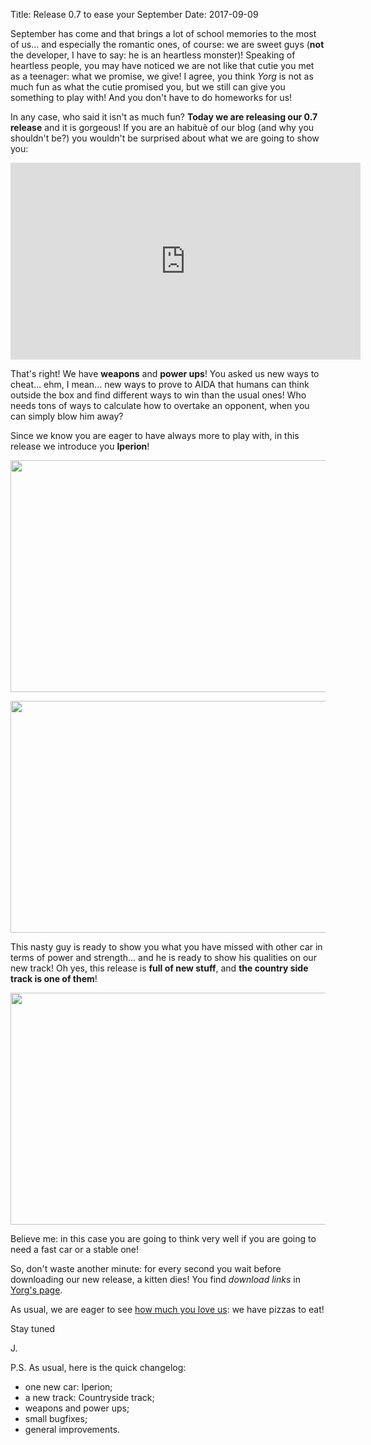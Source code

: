 Title: Release 0.7 to ease your September
Date: 2017-09-09

September has come and that brings a lot of school memories to the most of us... and especially the romantic ones, of course: we are sweet guys (**not** the developer, I have to say: he is an heartless monster)! Speaking of heartless people, you may have noticed we are not like that cutie you met as a teenager: what we promise, we give!
I agree, you think *Yorg* is not as much fun as what the cutie promised you, but we still can give you something to play with! And you don't have to do homeworks for us!

In any case, who said it isn't as much fun? **Today we are releasing our 0.7 release** and it is gorgeous! 
If you are an habituè of our blog (and why you shouldn't be?) you wouldn't be surprised about what we are going to show you:

<p align="center"><iframe width="560" height="315" src="https://www.youtube.com/embed/CUhTIVtQ2U4" frameborder="0" allowfullscreen></iframe></p>

That's right! We have **weapons** and **power ups**! You asked us new ways to cheat... ehm, I mean... new ways to prove to AIDA that humans can think outside the box and find different ways to win than the usual ones! Who needs tons of ways to calculate how to overtake an opponent, when you can simply blow him away?

Since we know you are eager to have always more to play with, in this release we introduce you **Iperion**!

<p align="center"><a href="{filename}/images/yorg/iperion1.jpg"><img src="{filename}/images/yorg/iperion1.jpg" width="660" height="371" /></a></p>

<p align="center"><a href="{filename}/images/yorg/iperion2.jpg"><img src="{filename}/images/yorg/iperion2.jpg" width="660" height="371" /></a></p>

This nasty guy is ready to show you what you have missed with other car in terms of power and strength... and he is ready to show his qualities on our new track!
Oh yes, this release is **full of new stuff**, and **the country side track is one of them**!

<p align="center"><a href="{filename}/images/yorg/2.jpg"><img src="{filename}/images/yorg/2.jpg" width="660" height="371" /></a></p>

Believe me: in this case you are going to think very well if you are going to need a fast car or a stable one!

So, don't waste another minute: for every second you wait before downloading our new release, a kitten dies!
You find *download links* in [Yorg's page]({filename}/pages/yorg.md).

As usual, we are eager to see [how much you love us]({filename}/pages/support_us.md): we have pizzas to eat!

Stay tuned

J.

P.S. As usual, here is the quick changelog:

* one new car: Iperion;
* a new track: Countryside track;
* weapons and power ups;
* small bugfixes;
* general improvements.

